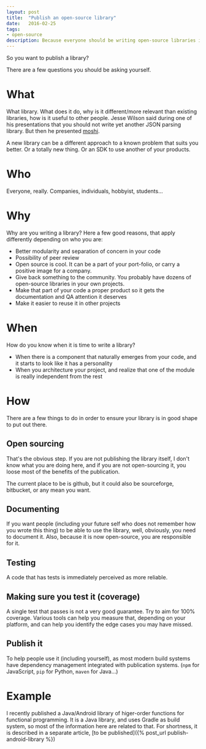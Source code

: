 ```yaml
---
layout: post
title:  "Publish an open-source library"
date:   2016-02-25
tags:
- open-source
description: Because everyone should be writing open-source libraries if they have the opportunity
---
```

So you want to publish a library?

There are a few questions you should be asking yourself.

# What
What library. What does it do, why is it different/more relevant than existing libraries, how is it useful to other people. Jesse Wilson said during one of his presentations that you should not write yet another JSON parsing library. But then he presented [moshi](https://github.com/square/moshi).

A new library can be a different approach to a known problem that suits you better. Or a totally new thing. Or an SDK to use another of your products.

# Who
Everyone, really. Companies, individuals, hobbyist, students...

# Why
Why are you writing a library? Here a few good reasons, that apply differently depending on who you are:

- Better modularity and separation of concern in your code
- Possibility of peer review
- Open source is cool. It can be a part of your port-folio, or carry a positive image for a company.
- Give back something to the community. You probably have dozens of open-source libraries in your own projects.
- Make that part of your code a proper product so it gets the documentation and QA attention it deserves
- Make it easier to reuse it in other projects

# When
How do you know when it is time to write a library?

- When there is a component that naturally emerges from your code, and it starts to look like it has a personality
- When you architecture your project, and realize that one of the module is really independent from the rest

# How
There are a few things to do in order to ensure your library is in good shape to put out there.

## Open sourcing
That's the obvious step. If you are not publishing the library itself, I don't know what you are doing here, and if you are not open-sourcing it, you loose most of the benefits of the publication.

The current place to be is github, but it could also be sourceforge, bitbucket, or any mean you want.

## Documenting
If you want people (including your future self who does not remember how you wrote this thing) to be able to use the library, well, obviously, you need to document it. Also, because it is now open-source, you are responsible for it.

## Testing
A code that has tests is immediately perceived as more reliable.

## Making sure you test it (coverage)
A single test that passes is not a very good guarantee. Try to aim for 100% coverage. Various tools can help you measure that, depending on your platform, and can help you identify the edge cases you may have missed.

## Publish it
To help people use it (including yourself), as most modern build systems have dependency management integrated with publication systems. (`npm` for JavaScript, `pip` for Python, `maven` for Java...)

# Example
I recently published a Java/Android library of higer-order functions for functional programming. It is a Java library, and uses Gradle as build system, so most of the information here are related to that. For shortness, it is described in a separate article, [to be published]({% post_url publish-android-library %})
